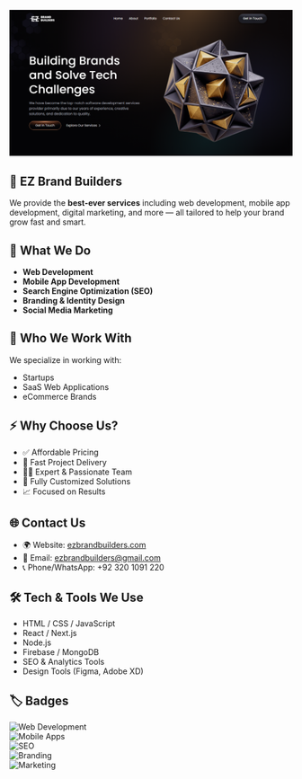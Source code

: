 ![EZ Brand Builders](./public/images/website.png)

## 🚀 EZ Brand Builders

We provide the **best-ever services** including web development, mobile app development, digital marketing, and more — all tailored to help your brand grow fast and smart.

## 💼 What We Do

- **Web Development**  
- **Mobile App Development**  
- **Search Engine Optimization (SEO)**  
- **Branding & Identity Design**  
- **Social Media Marketing**

## 🎯 Who We Work With

We specialize in working with:  
- Startups  
- SaaS Web Applications  
- eCommerce Brands  

## ⚡ Why Choose Us?

- ✅ Affordable Pricing  
- 🚀 Fast Project Delivery  
- 👨‍💻 Expert & Passionate Team  
- 🔧 Fully Customized Solutions  
- 📈 Focused on Results  

## 🌐 Contact Us

- 🌍 Website: [ezbrandbuilders.com](https://ezbrandbuilders.com)  
- 📧 Email: ezbrandbuilders@gmail.com  
- 📞 Phone/WhatsApp: +92 320 1091 220  

## 🛠️ Tech & Tools We Use

- HTML / CSS / JavaScript  
- React / Next.js  
- Node.js  
- Firebase / MongoDB  
- SEO & Analytics Tools  
- Design Tools (Figma, Adobe XD)

## 🏷️ Badges

![Web Development](https://img.shields.io/badge/Web_Development-Expert-blue)  
![Mobile Apps](https://img.shields.io/badge/Mobile_Apps-Android/iOS-lightgrey)  
![SEO](https://img.shields.io/badge/SEO-Boost_Traffic-green)  
![Branding](https://img.shields.io/badge/Branding-Logo_Design-orange)  
![Marketing](https://img.shields.io/badge/Social_Media-Strategy-purple)
